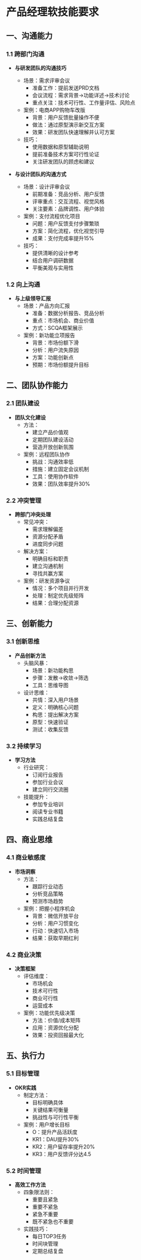 # 产品经理软技能要求

## 一、沟通能力

### 1.1 跨部门沟通
- **与研发团队的沟通技巧**
  - 场景：需求评审会议
    * 准备工作：提前发送PRD文档
    * 会议流程：需求背景→功能详述→技术讨论
    * 重点关注：技术可行性、工作量评估、风险点
  - 案例：电商APP购物车改版
    * 背景：用户反馈批量操作不便
    * 做法：通过原型演示新交互方案
    * 效果：研发团队快速理解并认可方案
  - 技巧：
    * 使用数据和原型辅助说明
    * 提前准备技术方案可行性论证
    * 关注研发团队的顾虑和建议

- **与设计团队的沟通方式**
  - 场景：设计评审会议
    * 前期准备：竞品分析、用户反馈
    * 评审重点：交互流程、视觉风格
    * 关注要素：品牌调性、用户体验
  - 案例：支付流程优化项目
    * 问题：用户反馈支付步骤繁琐
    * 方案：简化流程，优化视觉引导
    * 成果：支付完成率提升15%
  - 技巧：
    * 提供清晰的设计参考
    * 结合用户调研数据
    * 平衡美观与实用性

### 1.2 向上沟通
- **与上级领导汇报**
  - 场景：产品方向汇报
    * 准备：数据分析报告、竞品分析
    * 重点：市场机会、商业价值
    * 方式：SCQA框架展示
  - 案例：新功能立项报告
    * 背景：市场份额下滑
    * 分析：用户流失原因
    * 方案：功能创新点
    * 预期：市场份额提升目标

## 二、团队协作能力

### 2.1 团队建设
- **团队文化建设**
  - 方法：
    * 建立产品价值观
    * 定期团队建设活动
    * 营造开放创新氛围
  - 案例：远程团队协作
    * 挑战：沟通效率低
    * 措施：建立固定会议机制
    * 工具：使用协作软件
    * 效果：团队效率提升30%

### 2.2 冲突管理
- **跨部门冲突处理**
  - 常见冲突：
    * 需求理解偏差
    * 资源分配矛盾
    * 进度同步问题
  - 解决方案：
    * 明确目标和职责
    * 建立沟通机制
    * 寻找共赢方案
  - 案例：研发资源争议
    * 情况：多个项目并行开发
    * 处理：制定优先级矩阵
    * 结果：合理分配资源

## 三、创新能力

### 3.1 创新思维
- **产品创新方法**
  - 头脑风暴：
    * 场景：新功能构思
    * 步骤：发散→收敛→筛选
    * 工具：思维导图
  - 设计思维：
    * 共情：深入用户场景
    * 定义：明确核心问题
    * 构思：提出解决方案
    * 原型：快速验证
    * 测试：收集反馈

### 3.2 持续学习
- **学习方法**
  - 行业研究：
    * 订阅行业报告
    * 参加行业会议
    * 建立同行交流圈
  - 技能提升：
    * 参加专业培训
    * 阅读专业书籍
    * 实践总结复盘

## 四、商业思维

### 4.1 商业敏感度
- **市场洞察**
  - 方法：
    * 跟踪行业动态
    * 分析竞品策略
    * 预测市场趋势
  - 案例：把握小程序机会
    * 背景：微信开放平台
    * 分析：用户习惯变化
    * 行动：快速切入市场
    * 结果：获取早期红利

### 4.2 商业决策
- **决策框架**
  - 评估维度：
    * 市场机会
    * 技术可行性
    * 商业可行性
    * 运营成本
  - 案例：功能优先级决策
    * 方法：价值/成本矩阵
    * 应用：资源优化分配
    * 效果：投资回报最大化

## 五、执行力

### 5.1 目标管理
- **OKR实践**
  - 制定方法：
    * 目标明确具体
    * 关键结果可衡量
    * 挑战性与可行性平衡
  - 案例：用户增长目标
    * O：提升产品活跃度
    * KR1：DAU提升30%
    * KR2：用户留存率提升20%
    * KR3：用户反馈评分达4.5

### 5.2 时间管理
- **高效工作方法**
  - 四象限法则：
    * 重要且紧急
    * 重要不紧急
    * 紧急不重要
    * 既不紧急也不重要
  - 实践技巧：
    * 每日TOP3任务
    * 时间块管理
    * 定期总结复盘
